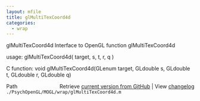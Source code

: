 ```yaml
---
layout: mfile
title: glMultiTexCoord4d
categories:
  - wrap
---
```


glMultiTexCoord4d  Interface to OpenGL function glMultiTexCoord4d

usage:  glMultiTexCoord4d\( target, s, t, r, q \)

C function:  void glMultiTexCoord4d\(GLenum target, GLdouble s, GLdouble t, GLdouble r, GLdouble q\)


<div class="code_header" style="text-align:right;">
  <span style="float:left;">Path&nbsp;&nbsp;</span> <span class="counter">Retrieve <a href=
  "https://raw.github.com/Psychtoolbox-3/Psychtoolbox-3/beta/./PsychOpenGL/MOGL/wrap/glMultiTexCoord4d.m">current version from GitHub</a> | View <a href=
  "https://github.com/Psychtoolbox-3/Psychtoolbox-3/commits/beta/./PsychOpenGL/MOGL/wrap/glMultiTexCoord4d.m">changelog</a></span>
</div>
<div class="code">
  <code>./PsychOpenGL/MOGL/wrap/glMultiTexCoord4d.m</code>
</div>
